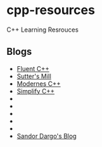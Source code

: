 # cpp-resources
C++ Learning Resrouces

## Blogs
- [Fluent C++](https://www.fluentcpp.com/)
- [Sutter's Mill](https://herbsutter.com/)
- [Modernes C++](https://www.modernescpp.com/)
- [Simplify C++](https://arne-mertz.de/)
-
-
-
-
-
- [Sandor Dargo's Blog](http://sandordargo.com/)
